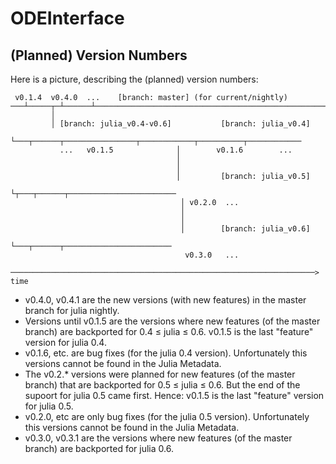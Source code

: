 # ODEInterface

## (Planned) Version Numbers

Here is a picture, describing the (planned) version numbers:

```
 v0.1.4  v0.4.0  ...    [branch: master] (for current/nightly)
───┴─────┬─┴──────┴───────────────────────────────────────────────────────
         │
         │ [branch: julia_v0.4-v0.6]           [branch: julia_v0.4]
         └───┬──────┬────────────────┬────────────┬──────────┬────────────
           ...   v0.1.5              │        v0.1.6        ...
                                     │
                                     │
                                     │         [branch: julia_v0.5] 
                                     └┬───┬──────┬────────────────────────
                                      │ v0.2.0  ...  
                                      │
                                      │
                                      │        [branch: julia_v0.6]
                                      └───┬──────┬────────────────────────
                                       v0.3.0   ...

────────────────────────────────────────────────────────────────────> time
```

* v0.4.0, v0.4.1 are the new versions (with new features) in 
  the master branch for julia nightly.
* Versions until v0.1.5 are the versions 
  where new features (of the master branch) are backported
  for 0.4 ≤ julia ≤ 0.6.
  v0.1.5 is the last "feature" version for julia 0.4.
* v0.1.6, etc. are bug fixes (for the julia 0.4 version).
  Unfortunately this versions cannot be found in the Julia Metadata.
* The v0.2.* versions were planned for new features (of the master branch) 
  that are backported for 0.5 ≤ julia ≤ 0.6. 
  But the end of the supoort for julia 0.5 came first. Hence:
  v0.1.5 is the last "feature" version for julia 0.5.
* v0.2.0, etc are only bug fixes (for the julia 0.5 version).
  Unfortunately this versions cannot be found in the Julia Metadata.
* v0.3.0, v0.3.1 are the versions
  where new features (of the master branch) are backported
  for julia 0.6.

